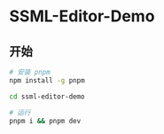 # SSML-Editor-Demo

## 开始

```sh
# 安装 pnpm
npm install -g pnpm

cd ssml-editor-demo

# 运行
pnpm i && pnpm dev
```
